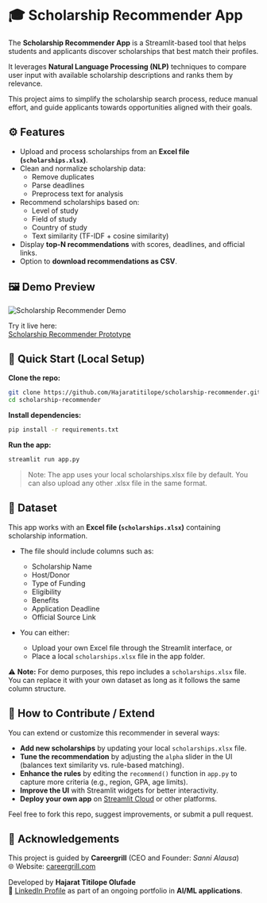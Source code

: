 # 🎓 Scholarship Recommender App

The **Scholarship Recommender App** is a Streamlit-based tool that helps students and applicants discover scholarships that best match their profiles.  

It leverages **Natural Language Processing (NLP)** techniques to compare user input with available scholarship descriptions and ranks them by relevance.  

This project aims to simplify the scholarship search process, reduce manual effort, and guide applicants towards opportunities aligned with their goals.

## ⚙️ Features

- Upload and process scholarships from an **Excel file (`scholarships.xlsx`)**.  
- Clean and normalize scholarship data:
  - Remove duplicates
  - Parse deadlines
  - Preprocess text for analysis
- Recommend scholarships based on:
  - Level of study
  - Field of study
  - Country of study
  - Text similarity (TF-IDF + cosine similarity)
- Display **top-N recommendations** with scores, deadlines, and official links.  
- Option to **download recommendations as CSV**.

## 🖼️ Demo Preview
![Scholarship Recommender Demo](https://github.com/user-attachments/assets/c77788d5-5025-4ebb-a158-c56acdcfd695)

Try it live here:  
[Scholarship Recommender Prototype](https://scholarship-recommender.streamlit.app/)

## 🚀 Quick Start (Local Setup)

**Clone the repo:**

```bash
git clone https://github.com/Hajaratitilope/scholarship-recommender.git
cd scholarship-recommender
```

**Install dependencies:**

```bash
pip install -r requirements.txt
```

**Run the app:**

```bash
streamlit run app.py
```

> Note: The app uses your local scholarships.xlsx file by default. You can also upload any other .xlsx file in the same format.

## 📂 Dataset

This app works with an **Excel file (`scholarships.xlsx`)** containing scholarship information.  

- The file should include columns such as:
  - Scholarship Name  
  - Host/Donor  
  - Type of Funding  
  - Eligibility  
  - Benefits  
  - Application Deadline  
  - Official Source Link  

- You can either:
  - Upload your own Excel file through the Streamlit interface, or  
  - Place a local `scholarships.xlsx` file in the app folder.  

⚠️ **Note:** For demo purposes, this repo includes a `scholarships.xlsx` file. You can replace it with your own dataset as long as it follows the same column structure.

## 🔧 How to Contribute / Extend

You can extend or customize this recommender in several ways:

- **Add new scholarships** by updating your local `scholarships.xlsx` file.  
- **Tune the recommendation** by adjusting the `alpha` slider in the UI (balances text similarity vs. rule-based matching).  
- **Enhance the rules** by editing the `recommend()` function in `app.py` to capture more criteria (e.g., region, GPA, age limits).  
- **Improve the UI** with Streamlit widgets for better interactivity.  
- **Deploy your own app** on [Streamlit Cloud](https://streamlit.io/cloud) or other platforms.  

Feel free to fork this repo, suggest improvements, or submit a pull request.

## 🙏 Acknowledgements  

This project is guided by **Careergrill** (CEO and Founder: *Sanni Alausa*)  
🌐 Website: [careergrill.com](https://www.careergrill.com/)  

Developed by **Hajarat Titilope Olufade**  
🔗 [LinkedIn Profile](https://www.linkedin.com/in/olufade-hajarat-726156180) as part of an ongoing portfolio in **AI/ML applications**.  



